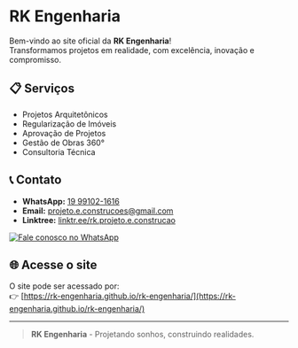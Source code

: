 # RK Engenharia

Bem-vindo ao site oficial da **RK Engenharia**!  
Transformamos projetos em realidade, com excelência, inovação e compromisso.

## 📋 Serviços
- Projetos Arquitetônicos
- Regularização de Imóveis
- Aprovação de Projetos
- Gestão de Obras 360°
- Consultoria Técnica

## 📞 Contato
- **WhatsApp:** [19 99102-1616](https://wa.me/5519991021616)
- **Email:** [projeto.e.construcoes@gmail.com](mailto:projeto.e.construcoes@gmail.com)
- **Linktree:** [linktr.ee/rk.projeto.e.construcao](https://linktr.ee/rk.projeto.e.construcao)

[![Fale conosco no WhatsApp](https://img.shields.io/badge/WhatsApp-Contact-green?style=for-the-badge&logo=whatsapp)](https://wa.me/5519991021616)

## 🌐 Acesse o site
O site pode ser acessado por:  
👉 [https://rk-engenharia.github.io/rk-engenharia/](https://rk-engenharia.github.io/rk-engenharia/)

---

> **RK Engenharia** - Projetando sonhos, construindo realidades.
